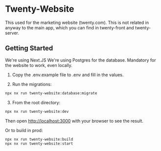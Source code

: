 
# Twenty-Website 
This  used for the marketing website (twenty.com).
This is not related in anyway to the main app, which you can find in twenty-front and twenty-server. 


## Getting Started

We're using Next.JS
We're using Postgres for the database. Mandatory for the website to work, even locally.

1. Copy the .env.example file to .env and fill in the values.

2. Run the migrations:
```bash
npx nx run twenty-website:database:migrate
```

3. From the root directory:
```bash
npx nx run twenty-website:dev
```
Then open [http://localhost:3000](http://localhost:3000) with your browser to see the result.

Or to build in prod:
```bash
npx nx run twenty-website:build
npx nx run twenty-website:start
```
